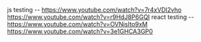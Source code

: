 js testing -- https://www.youtube.com/watch?v=7r4xVDI2vho
https://www.youtube.com/watch?v=r9HdJ8P6GQI
react testing -- https://www.youtube.com/watch?v=OVNjsIto9xM
https://www.youtube.com/watch?v=3e1GHCA3GP0
